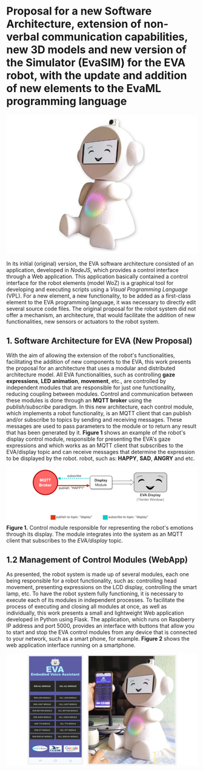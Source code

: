 # Proposal for a new Software Architecture, extension of non-verbal communication capabilities, new 3D models and new version of the Simulator (EvaSIM) for the EVA robot, with the update and addition of new elements to the EvaML programming language #


![alt text](img-eva-new.png)

In its initial (original) version, the EVA software architecture consisted of an application, developed in *NodeJS*, which provides a control interface through a Web application. This application basically contained a control interface for the robot elements (model WoZ) is a graphical tool for developing and executing scripts using a *Visual Programming Language* (VPL). For a new element, a new functionality, to be added as a first-class element to the EVA programming language, it was necessary to directly edit several source code files. The original proposal for the robot system did not offer a mechanism, an architecture, that would facilitate the addition of new functionalities, new sensors or actuators to the robot system.

## 1.  Software Architecture for EVA (New Proposal)
With the aim of allowing the extension of the robot's functionalities, facilitating the addition of new components to the EVA, this work presents the proposal for an architecture that uses a modular and distributed architecture model. All EVA functionalities, such as controlling **gaze expressions**, **LED animation**, **movement**, etc., are controlled by independent modules that are responsible for just one functionality, reducing coupling between modules. Control and communication between these modules is done through an **MQTT broker** using the *publish/subscribe* paradigm. In this new architecture, each control module, which implements a robot functionality, is an MQTT client that can publish and/or subscribe to topics by sending and receiving messages. These messages are used to pass parameters to the module or to return any result that has been generated by it. **Figure 1** shows an example of the robot's display control module, responsible for presenting the EVA's gaze expressions and which works as an MQTT client that subscribes to the EVA/display topic and can receive messages that determine the expression to be displayed by the robot. robot, such as: **HAPPY**, **SAD**, **ANGRY** and etc.

![alt text](img-arch1.png)
**Figure 1.** Control module responsible for representing the robot's emotions through its display. The module integrates into the system as an MQTT client that subscribes to the *EVA/display* topic.

## 1.2 Management of Control Modules (WebApp)
As presented, the robot system is made up of several modules, each one being responsible for a robot functionality, such as: controlling head movement, presenting expressions on the LCD display, controlling the smart lamp, etc. To have the robot system fully functioning, it is necessary to execute each of its modules in independent processes. To facilitate the process of executing and closing all modules at once, as well as individually, this work presents a small and lightweight Web application developed in Python using Flask. The application, which runs on Raspberry IP address and port 5000, provides an interface with buttons that allow you to start and stop the EVA control modules from any device that is connected to your network, such as a smart phone, for example. **Figure 2** shows the web application interface running on a smartphone.

![alt text](img-eva-web-app.png)